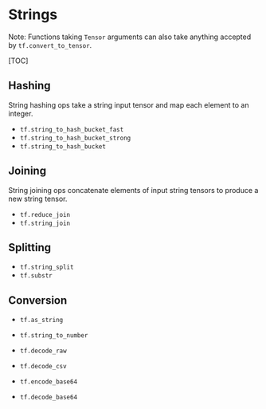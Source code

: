 # Strings

Note: Functions taking `Tensor` arguments can also take anything accepted by
`tf.convert_to_tensor`.

[TOC]

## Hashing

String hashing ops take a string input tensor and map each element to an
integer.

*   `tf.string_to_hash_bucket_fast`
*   `tf.string_to_hash_bucket_strong`
*   `tf.string_to_hash_bucket`

## Joining

String joining ops concatenate elements of input string tensors to produce a new
string tensor.

*   `tf.reduce_join`
*   `tf.string_join`

## Splitting

*   `tf.string_split`
*   `tf.substr`

## Conversion

*   `tf.as_string`
*   `tf.string_to_number`

*   `tf.decode_raw`
*   `tf.decode_csv`

*   `tf.encode_base64`
*   `tf.decode_base64`
